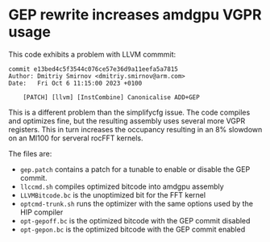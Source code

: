 # GEP rewrite increases amdgpu VGPR usage

This code exhibits a problem with LLVM commmit:

```
commit e13bed4c5f3544c076ce57e36d9a11eefa5a7815
Author: Dmitriy Smirnov <dmitriy.smirnov@arm.com>
Date:   Fri Oct 6 11:15:00 2023 +0100

    [PATCH] [llvm] [InstCombine] Canonicalise ADD+GEP
```

This is a different problem than the simplifycfg issue. The code compiles and optimizes fine, but
the resulting assembly uses several more VGPR registers. This in turn increases the occupancy
resulting in an 8% slowdown on an MI100 for serveral rocFFT  kernels.

The files are:
- `gep.patch` contains a patch for a tunable to enable or disable the GEP commit.
- `llccmd.sh` compiles optimized bitcode into amdgpu assembly
- `LLVMBitcode.bc` is the unoptimized bit for the FFT kernel
- `optcmd-trunk.sh` runs the optimizer with the same options used by the HIP compiler
- `opt-gepoff.bc` is the optimized bitcode with the GEP commit disabled
- `opt-gepon.bc` is the optimized bitcode with the GEP commit enabled
